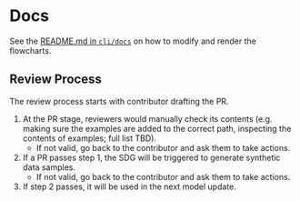 # Docs

See the [README.md in `cli/docs`](https://github.com/instructlab/cli/blob/main/docs/README.md) on how to modify and render the flowcharts.

## Review Process
The review process starts with contributor drafting the PR.
1. At the PR stage, reviewers would manually check its contents (e.g. making sure the examples are added to the correct path, inspecting the contents of examples; full list TBD).
    - If not valid, go back to the contributor and ask them to take actions.
2. If a PR passes step 1, the SDG will be triggered to generate synthetic data samples.
    - If not valid, go back to the contributor and ask them to take actions.
3. If step 2 passes, it will be used in the next model update.